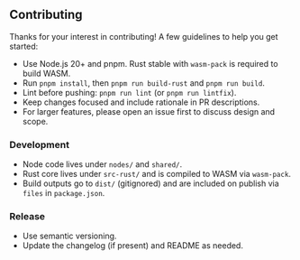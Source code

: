 ## Contributing

Thanks for your interest in contributing! A few guidelines to help you get started:

- Use Node.js 20+ and pnpm. Rust stable with `wasm-pack` is required to build WASM.
- Run `pnpm install`, then `pnpm run build-rust` and `pnpm run build`.
- Lint before pushing: `pnpm run lint` (or `pnpm run lintfix`).
- Keep changes focused and include rationale in PR descriptions.
- For larger features, please open an issue first to discuss design and scope.

### Development

- Node code lives under `nodes/` and `shared/`.
- Rust core lives under `src-rust/` and is compiled to WASM via `wasm-pack`.
- Build outputs go to `dist/` (gitignored) and are included on publish via `files` in `package.json`.

### Release

- Use semantic versioning.
- Update the changelog (if present) and README as needed.

